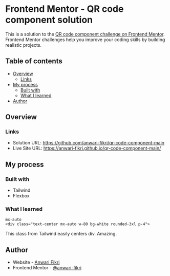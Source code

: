 # Frontend Mentor - QR code component solution

This is a solution to the [QR code component challenge on Frontend Mentor](https://www.frontendmentor.io/challenges/qr-code-component-iux_sIO_H). Frontend Mentor challenges help you improve your coding skills by building realistic projects.

## Table of contents

- [Overview](#overview)
  - [Links](#links)
- [My process](#my-process)
  - [Built with](#built-with)
  - [What I learned](#what-i-learned)
- [Author](#author)

## Overview

### Links

- Solution URL: https://github.com/anwari-fikri/qr-code-component-main
- Live Site URL: https://anwari-fikri.github.io/qr-code-component-main/

## My process

### Built with

- Tailwind
- Flexbox

### What I learned

```
mx-auto
<div class="text-center mx-auto w-80 bg-white rounded-3xl p-4">
```

This class from Tailwind easily centers div. Amazing.

## Author

- Website - [Anwari Fikri](https://www.anwarifikri.com/)
- Frontend Mentor - [@anwari-fikri](https://www.frontendmentor.io/profile/anwari-fikri)
